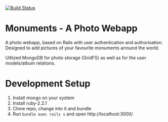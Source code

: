[![Build Status](https://travis-ci.org/stefanhorning/monuments.svg)](https://travis-ci.org/stefanhorning/monuments)

# Monuments - A Photo Webapp
A photo webapp, based on Rails with user authentication and authorisation. Designed to add pictures of your favourite monuments arround the world.

Uitlized MongoDB for photo storage (GridFS) as well as for the user models/album relations.

# Development Setup
1. Install mongo on your system
2. Install ruby-2.2.1
3. Clone repo, change into it and bundle
4. Run `bundle exec rails s` and open http://localhost:3000/
